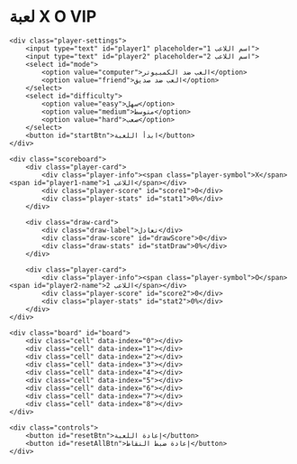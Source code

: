 <!DOCTYPE html>
<html lang="ar">
<head>
<meta charset="UTF-8">
<meta name="viewport" content="width=device-width, initial-scale=1.0">
<title>لعبة X O VIP - Web احترافي</title>
<link rel="stylesheet" href="style.css">
</head>
<body>
<div class="container">
    <h1>لعبة X O VIP</h1>

    <div class="player-settings">
        <input type="text" id="player1" placeholder="اسم اللاعب 1">
        <input type="text" id="player2" placeholder="اسم اللاعب 2">
        <select id="mode">
            <option value="computer">العب ضد الكمبيوتر</option>
            <option value="friend">العب ضد صديق</option>
        </select>
        <select id="difficulty">
            <option value="easy">سهل</option>
            <option value="medium">متوسط</option>
            <option value="hard">صعب</option>
        </select>
        <button id="startBtn">ابدأ اللعبة</button>
    </div>

    <div class="scoreboard">
        <div class="player-card">
            <div class="player-info"><span class="player-symbol">X</span> <span id="player1-name">اللاعب 1</span></div>
            <div class="player-score" id="score1">0</div>
            <div class="player-stats" id="stat1">0%</div>
        </div>

        <div class="draw-card">
            <div class="draw-label">تعادل</div>
            <div class="draw-score" id="drawScore">0</div>
            <div class="draw-stats" id="statDraw">0%</div>
        </div>

        <div class="player-card">
            <div class="player-info"><span class="player-symbol">O</span> <span id="player2-name">اللاعب 2</span></div>
            <div class="player-score" id="score2">0</div>
            <div class="player-stats" id="stat2">0%</div>
        </div>
    </div>

    <div class="board" id="board">
        <div class="cell" data-index="0"></div>
        <div class="cell" data-index="1"></div>
        <div class="cell" data-index="2"></div>
        <div class="cell" data-index="3"></div>
        <div class="cell" data-index="4"></div>
        <div class="cell" data-index="5"></div>
        <div class="cell" data-index="6"></div>
        <div class="cell" data-index="7"></div>
        <div class="cell" data-index="8"></div>
    </div>

    <div class="controls">
        <button id="resetBtn">إعادة اللعبة</button>
        <button id="resetAllBtn">إعادة ضبط النقاط</button>
    </div>
</div>

<script src="script.js"></script>
</body>
</html>
